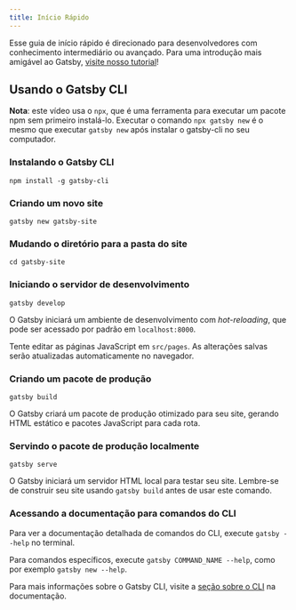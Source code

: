```yaml
---
title: Início Rápido
---
```


Esse guia de início rápido é direcionado para desenvolvedores com conhecimento intermediário ou avançado. Para uma introdução mais amigável ao Gatsby, [visite nosso tutorial](/tutorial/)!

## Usando o Gatsby CLI

<EggheadEmbed
  lessonLink="https://egghead.io/lessons/gatsby-quick-start-with-gatsby-create-develop-and-build-gatsby-sites-from-the-command-line"
  lessonTitle="Quick Start with Gatsby: Create, Develop, and Build Gatsby Sites From the Command Line"
/>

**Nota**: este vídeo usa o `npx`, que é uma ferramenta para executar um pacote npm sem primeiro instalá-lo. Executar o comando `npx gatsby new` é o mesmo que executar `gatsby new` após instalar o gatsby-cli no seu computador.

### Instalando o Gatsby CLI

```shell
npm install -g gatsby-cli
```

### Criando um novo site

```shell
gatsby new gatsby-site
```

### Mudando o diretório para a pasta do site

```shell
cd gatsby-site
```

### Iniciando o servidor de desenvolvimento

```shell
gatsby develop
```

O Gatsby iniciará um ambiente de desenvolvimento com _hot-reloading_, que pode ser acessado por padrão em `localhost:8000`.

Tente editar as páginas JavaScript em `src/pages`. As alterações salvas serão atualizadas automaticamente no navegador.

### Criando um pacote de produção

```shell
gatsby build
```

O Gatsby criará um pacote de produção otimizado para seu site, gerando HTML estático e pacotes JavaScript para cada rota.

### Servindo o pacote de produção localmente

```shell
gatsby serve
```

O Gatsby iniciará um servidor HTML local para testar seu site. Lembre-se de construir seu site usando `gatsby build` antes de usar este comando.

### Acessando a documentação para comandos do CLI

Para ver a documentação detalhada de comandos do CLI, execute `gatsby --help` no terminal.

Para comandos específicos, execute `gatsby COMMAND_NAME --help`, como por exemplo `gatsby new --help`.

Para mais informações sobre o Gatsby CLI, visite a [seção sobre o CLI](/docs/gatsby-cli/) na documentação.
